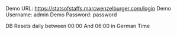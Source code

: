 Demo URL: https://statsofstaffs.marcwenzelburger.com/login
Demo Username: admin
Demo Password: password

DB Resets daily between 00:00 And 06:00 in German Time


